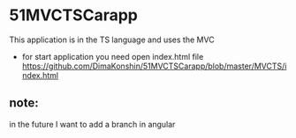 # 51MVCTSCarapp

This application is in the TS language and uses the MVC

* for start application you need open index.html file https://github.com/DimaKonshin/51MVCTSCarapp/blob/master/MVCTS/index.html

## note:
in the future I want to add a branch in angular
